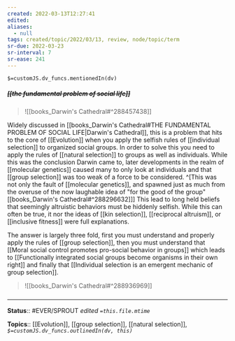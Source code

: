 ```yaml
---
created: 2022-03-13T12:27:41 
edited: 
aliases:
  - null
tags: created/topic/2022/03/13, review, node/topic/term
sr-due: 2022-03-23
sr-interval: 7
sr-ease: 241
---
```

`$=customJS.dv_funcs.mentionedIn(dv)`

##### <s class="topic-title">[[the fundamental problem of social life]]</s>

> ![[books_Darwin's Cathedral#^288457438]]

Widely discussed in [[books_Darwin's Cathedral#THE FUNDAMENTAL PROBLEM OF SOCIAL LIFE|Darwin's Cathedral]], this is a problem that hits to the core of [[Evolution]] when you apply the selfish rules of [[individual selection]] to organized social groups.
In order to solve this you need to apply the rules of [[natural selection]] to groups as well as individuals.
While this was the conclusion Darwin came to, 
later developments in the realm of [[molecular genetics]] caused many to only look at individuals and that [[group selection]] was too weak of a force to be considered.
^[This was not only the fault of [[molecular genetics]], and spawned just as much from the overuse of the now laughable idea of "for the good of the group" [[books_Darwin's Cathedral#^288296632]]]
This lead to long held beliefs that seemingly altruistic behaviors must be hiddenly selfish.
While this can often be true, it nor the ideas of [[kin selection]], [[reciprocal altruism]], or [[inclusive fitness]] were full explanations.

The answer is largely three fold, 
first you must understand and properly apply the rules of [[group selection]],
then you must understand that
[[Moral social control promotes pro-social behavior in groups]]
which leads to
[[Functionally integrated social groups become organisms in their own right]]
and finally that
[[Individual selection is an emergent mechanic of group selection]].

> ![[books_Darwin's Cathedral#^288936969]]

### <hr class="footnote"/>

**Status**:: #EVER/SPROUT
*edited `=this.file.mtime`*

**Topics**:: [[Evolution]], [[group selection]], [[natural selection]], 
*`$=customJS.dv_funcs.outlinedIn(dv, this)`*

